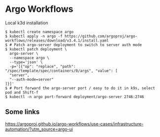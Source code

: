 # Argo Workflows

Local k3d installation

```
$ kubectl create namespace argo
$ kubectl apply -n argo -f https://github.com/argoproj/argo-workflows/releases/download/v3.4.1/install.yaml
$ # Patch argo-server deployment to switch to server auth mode
$ kubectl patch deployment \
  argo-server \
  --namespace argo \
  --type='json' \
  -p='[{"op": "replace", "path": "/spec/template/spec/containers/0/args", "value": [
  "server",
  "--auth-mode=server"
]}]'
$ # Port forward the argo-server port / easy to do it in k9s, select pod and Shift-f
$ kubectl -n argo port-forward deployment/argo-server 2746:2746
```

## Some links

https://argoproj.github.io/argo-workflows/use-cases/infrastructure-automation/?utm_source=argo-ui

